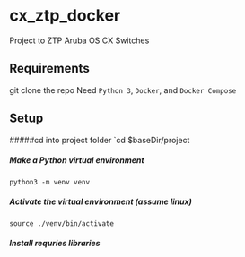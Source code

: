 # cx_ztp_docker
Project to ZTP Aruba OS CX Switches

## Requirements
git clone the repo
Need `Python 3`, `Docker`, and `Docker Compose`

## Setup


#####cd into project folder
`cd $baseDir/project
##### Make a Python virtual environment
`python3 -m venv venv`
##### Activate the virtual environment (assume linux)
`source ./venv/bin/activate`
##### Install requries libraries
